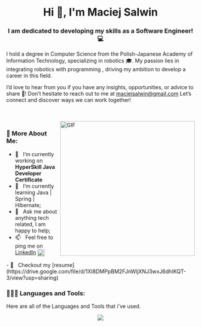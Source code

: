 <h1 align="center">Hi 👋, I'm Maciej Salwin</h1>
<h3 align="center">I am dedicated to developing my skills as a Software Engineer! 💻</h3> 




I hold a degree in Computer Science from the Polish-Japanese Academy of Information Technology, specializing in
robotics 🎓. My passion lies in integrating robotics with programming , driving my ambition to develop a career in this field.

I’d love to hear from you if you have any insights, opportunities, or advice to share 🧠! Don’t hesitate to reach out to me at maciejsalwin@gmail.com
Let’s connect and discover ways we can work together!



<br/>
<br/>

<img align="right" alt="GIF" src="https://raw.githubusercontent.com/rahul-jha98/rahul-jha98/main/techstack.gif" width="360px"/>
  
### 🧐 More About Me:

- 🔭 &nbsp; I’m currently working on **HyperSkill Java Developer Certificate**
- 🌱 &nbsp; I’m currently learning Java | Spring | Hibernate; 
- 💬 &nbsp; Ask me about anything tech related, I am happy to help;
- 📫 &nbsp; Feel free to ping me on [LinkedIn](https://www.linkedin.com/in/maciejsalwin/)  <a href="https://www.linkedin.com/in/maciejsalwin/" target="_blank" rel="noopener noreferrer" style="text-decoration: none;">
  <img src="https://raw.githubusercontent.com/rahul-jha98/rahul-jha98/561d474902b59c7429ec22bb73e225696c27b202/assets/linkedin.svg" alt="LinkedIn" style="width: 20px; height: 20px; vertical-align: middle;"/>
</a>
- 📝 &nbsp; Checkout my [resume](https://drive.google.com/file/d/1XI8DMPpBM2FJnWljXNJ3wxJ6dhIKQT-3/view?usp=sharing)

<br>

### 👨🏼‍💻 Languages and Tools:
Here are all of the Languages and Tools that i've used.
<p align="center">
  <a href="https://skillicons.dev">
    <img src="https://skillicons.dev/icons?i=java,spring,hibernate,git,mysql,cpp,dotnet,html,css,py,bash" />
  </a>
</p>


